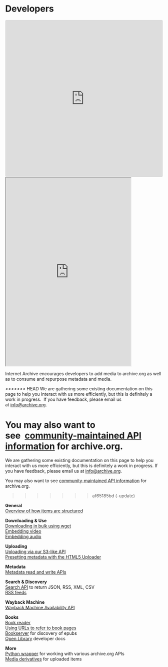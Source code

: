 # Developers

<iframe sandbox="allow-scripts"  src="https://codesandbox.io/embed/great-chaplygin-sxcyx?fontsize=14&hidenavigation=1&theme=dark"
     style="width:100%; height:500px; border:0; border-radius: 4px; overflow:hidden;"
     title="Search Archive"
     allow="accelerometer; ambient-light-sensor; camera; encrypted-media; geolocation; gyroscope; hid; microphone; midi; payment; usb; vr; xr-spatial-tracking"
     sandbox="allow-forms allow-modals allow-popups allow-presentation allow-same-origin allow-scripts"
   ></iframe>

<iframe sandbox="allow-scripts"  src="https://archive.org/advancedsearch.php" comp-type="feed" width="400" height="600"></iframe>

Internet Archive encourages developers to add media to archive.org as well as to consume and repurpose metadata and media.

<<<<<<< HEAD
We are gathering some existing documentation on this page to help you interact with us more efficiently, but this is definitely a work in progress.  If you have feedback, please email us at <info@archive.org>.

# You may also want to see  [community-maintained API information](https://archive.readme.io/) for archive.org.

We are gathering some existing documentation on this page to help you interact with us more efficiently, but this is definitely a work in progress. If you have feedback, please email us at <info@archive.org>.

You may also want to see [community-maintained API information](https://archive.readme.io/) for archive.org.

> > > > > > > af65185bd (-update)

**General**\
[Overview of how items are structured](http://blog.archive.org/2011/03/31/how-archive-org-items-are-structured/)

**Downloading & Use**\
[Downloading in bulk using wget\
](http://blog.archive.org/2012/04/26/downloading-in-bulk-using-wget/)[Embedding video](https://archive.org/help/video.php)\
[Embedding audio](https://archive.org/help/audio.php)

**Uploading**\
[Uploading via our S3-like API](https://github.com/vmbrasseur/IAS3API#internet-archive-s3-api-documentation)\
[Presetting metadata with the HTML5 Uploader](http://blog.archive.org/2013/02/08/presetting-metadata-with-the-new-beta-uploader/)

**Metadata**\
[Metadata read and write APIs](http://blog.archive.org/2013/07/04/metadata-api/)

**Search & Discovery**\
[Search API](https://archive.org/advancedsearch.php#raw) to return JSON, RSS, XML, CSV\
[RSS feeds](https://archive.org/help/rss.php)

**Wayback Machine**\
[Wayback Machine Availability API](https://archive.org/help/wayback_api.php)

**Books**\
[Book reader](https://openlibrary.org/dev/docs/bookreader)\
[Using URLs to refer to book pages\
](https://openlibrary.org/dev/docs/bookurls)[Bookserver](https://archive.org/bookserver) for discovery of epubs\
[Open Library](https://openlibrary.org/dev/docs) developer docs

**More**\
[Python wrapper](https://github.com/jjjake/ia-wrapper) for working with various archive.org APIs\
[Media derivatives](https://archive.org/help/derivatives.php) for uploaded items
